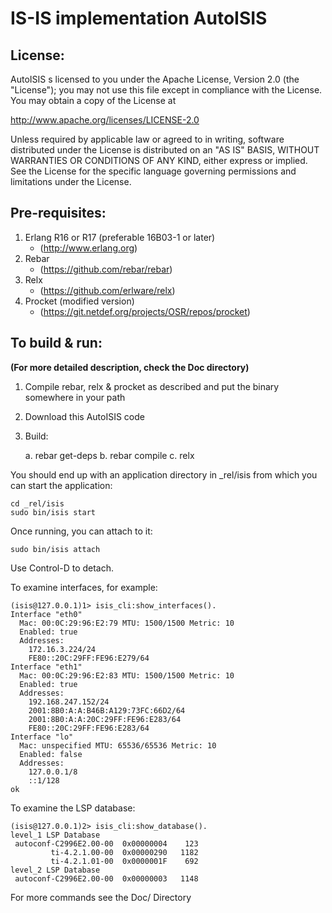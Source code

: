 IS-IS implementation AutoISIS
=============================

## License:
AutoISIS s licensed to you under the Apache License, Version 2.0
(the "License"); you may not use this file except in compliance with
the License. You may obtain a copy of the License at
 
http://www.apache.org/licenses/LICENSE-2.0
 
Unless required by applicable law or agreed to in writing,
software distributed under the License is distributed on an
"AS IS" BASIS, WITHOUT WARRANTIES OR CONDITIONS OF ANY
KIND, either express or implied.  See the License for the
specific language governing permissions and limitations
under the License.

## Pre-requisites:
1. Erlang R16 or R17 (preferable 16B03-1 or later)
    - (http://www.erlang.org)
2. Rebar
    - (https://github.com/rebar/rebar)
3. Relx
    - (https://github.com/erlware/relx)
4. Procket (modified version)
    - (https://git.netdef.org/projects/OSR/repos/procket)

## To build & run:
  **(For more detailed description, check the Doc directory)**

1. Compile rebar, relx & procket as described and put the binary somewhere in your path
2. Download this AutoISIS code
3. Build:

    a. rebar get-deps
    b. rebar compile
    c. relx

You should end up with an application directory in _rel/isis from which
you can start the application:

    cd _rel/isis
    sudo bin/isis start

Once running, you can attach to it:

    sudo bin/isis attach

Use Control-D to detach.

To examine interfaces, for example:

    (isis@127.0.0.1)1> isis_cli:show_interfaces().
    Interface "eth0"
      Mac: 00:0C:29:96:E2:79 MTU: 1500/1500 Metric: 10
      Enabled: true
      Addresses:
        172.16.3.224/24
        FE80::20C:29FF:FE96:E279/64
    Interface "eth1"
      Mac: 00:0C:29:96:E2:83 MTU: 1500/1500 Metric: 10
      Enabled: true
      Addresses:
        192.168.247.152/24
        2001:8B0:A:A:B46B:A129:73FC:66D2/64
        2001:8B0:A:A:20C:29FF:FE96:E283/64
        FE80::20C:29FF:FE96:E283/64
    Interface "lo"
      Mac: unspecified MTU: 65536/65536 Metric: 10
      Enabled: false
      Addresses:
        127.0.0.1/8
        ::1/128
    ok

To examine the LSP database:

    (isis@127.0.0.1)2> isis_cli:show_database().
    level_1 LSP Database
     autoconf-C2996E2.00-00  0x00000004    123
             ti-4.2.1.00-00  0x00000290   1182
             ti-4.2.1.01-00  0x0000001F    692
    level_2 LSP Database
     autoconf-C2996E2.00-00  0x00000003   1148

For more commands see the Doc/ Directory
